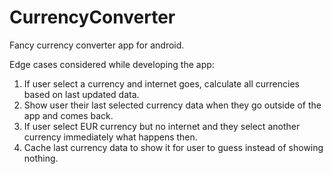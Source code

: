 # CurrencyConverter
Fancy currency converter app for android. 

Edge cases considered while developing the app:
1. If user select a currency and internet goes, calculate all currencies based on last updated data.
2. Show user their last selected currency data when they go outside of the app and comes back. 
3. If user select EUR currency but no internet and they select another currency immediately what happens then. 
4. Cache last currency data to show it for user to guess instead of showing nothing. 
